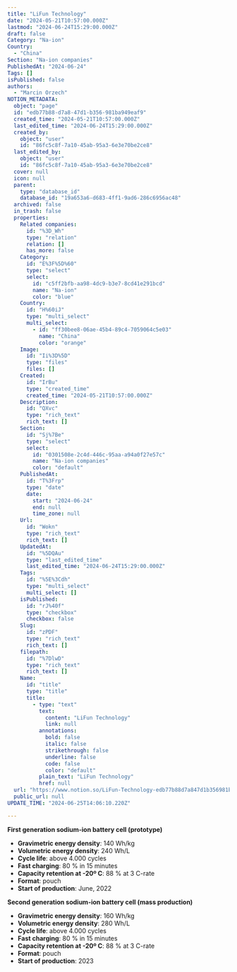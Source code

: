 ```yaml
---
title: "LiFun Technology"
date: "2024-05-21T10:57:00.000Z"
lastmod: "2024-06-24T15:29:00.000Z"
draft: false
Category: "Na-ion"
Country:
  - "China"
Section: "Na-ion companies"
PublishedAt: "2024-06-24"
Tags: []
isPublished: false
authors:
  - "Marcin Orzech"
NOTION_METADATA:
  object: "page"
  id: "edb77b88-d7a8-47d1-b356-981ba949eaf9"
  created_time: "2024-05-21T10:57:00.000Z"
  last_edited_time: "2024-06-24T15:29:00.000Z"
  created_by:
    object: "user"
    id: "86fc5c8f-7a10-45ab-95a3-6e3e70be2ce8"
  last_edited_by:
    object: "user"
    id: "86fc5c8f-7a10-45ab-95a3-6e3e70be2ce8"
  cover: null
  icon: null
  parent:
    type: "database_id"
    database_id: "19a653a6-d683-4ff1-9ad6-286c6956ac48"
  archived: false
  in_trash: false
  properties:
    Related companies:
      id: "%3D_Wh"
      type: "relation"
      relation: []
      has_more: false
    Category:
      id: "E%3F%5D%60"
      type: "select"
      select:
        id: "c5ff2bfb-aa98-4dc9-b3e7-8cd41e291bcd"
        name: "Na-ion"
        color: "blue"
    Country:
      id: "H%60iJ"
      type: "multi_select"
      multi_select:
        - id: "ff30bee8-06ae-45b4-89c4-7059064c5e03"
          name: "China"
          color: "orange"
    Image:
      id: "Ii%3D%5D"
      type: "files"
      files: []
    Created:
      id: "IrBu"
      type: "created_time"
      created_time: "2024-05-21T10:57:00.000Z"
    Description:
      id: "QXvc"
      type: "rich_text"
      rich_text: []
    Section:
      id: "Sj%7Be"
      type: "select"
      select:
        id: "0301508e-2c4d-446c-95aa-a94a0f27e57c"
        name: "Na-ion companies"
        color: "default"
    PublishedAt:
      id: "T%3Frp"
      type: "date"
      date:
        start: "2024-06-24"
        end: null
        time_zone: null
    Url:
      id: "Wokn"
      type: "rich_text"
      rich_text: []
    UpdatedAt:
      id: "%5DQAu"
      type: "last_edited_time"
      last_edited_time: "2024-06-24T15:29:00.000Z"
    Tags:
      id: "%5E%3Cdh"
      type: "multi_select"
      multi_select: []
    isPublished:
      id: "rJ%40f"
      type: "checkbox"
      checkbox: false
    Slug:
      id: "zPDF"
      type: "rich_text"
      rich_text: []
    filepath:
      id: "%7DlwD"
      type: "rich_text"
      rich_text: []
    Name:
      id: "title"
      type: "title"
      title:
        - type: "text"
          text:
            content: "LiFun Technology"
            link: null
          annotations:
            bold: false
            italic: false
            strikethrough: false
            underline: false
            code: false
            color: "default"
          plain_text: "LiFun Technology"
          href: null
  url: "https://www.notion.so/LiFun-Technology-edb77b88d7a847d1b356981ba949eaf9"
  public_url: null
UPDATE_TIME: "2024-06-25T14:06:10.220Z"

---
```



**First generation sodium-ion battery cell (prototype)**

- **Gravimetric energy density**: 140 Wh/kg
- **Volumetric energy density**: 240 Wh/L
- **Cycle life**: above 4.000 cycles
- **Fast charging**: 80 % in 15 minutes
- **Capacity retention at -20º C**: 88 % at 3 C-rate
- **Format**: pouch
- **Start of production**: June, 2022

**Second generation sodium-ion battery cell (mass production)**

- **Gravimetric energy density**: 160 Wh/kg
- **Volumetric energy density**: 280 Wh/L
- **Cycle life**: above 4.000 cycles
- **Fast charging**: 80 % in 15 minutes
- **Capacity retention at -20º C**: 88 % at 3 C-rate
- **Format**: pouch
- **Start of production**: 2023
